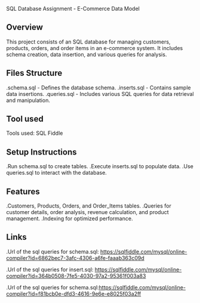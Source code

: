 SQL Database Assignment - E-Commerce Data Model

## Overview

This project consists of an SQL database for managing customers, products, orders, and order items in an e-commerce system. It includes schema creation, data insertion, and various queries for analysis.

## Files Structure

.schema.sql - Defines the database schema.
.inserts.sql - Contains sample data insertions.
.queries.sql - Includes various SQL queries for data retrieval and manipulation.

## Tool used
Tools used: SQL Fiddle 

## Setup Instructions

.Run schema.sql to create tables.
.Execute inserts.sql to populate data.
.Use queries.sql to interact with the database.

## Features

.Customers, Products, Orders, and Order_Items tables.
.Queries for customer details, order analysis, revenue calculation, and product      management.
.Indexing for optimized performance.

## Links

.Url of the sql queries for schema.sql: https://sqlfiddle.com/mysql/online-compiler?id=6862bec7-3afc-4306-a6fe-faaab363c09d 

.Url of the sql queries for insert.sql: https://sqlfiddle.com/mysql/online-compiler?id=364b0508-7fe5-4030-97a2-95361f003a83

.Url of the sql queries for schema.sql:https://sqlfiddle.com/mysql/online-compiler?id=f81bcb0e-dfd3-4616-9e6e-e8025f03a2ff





